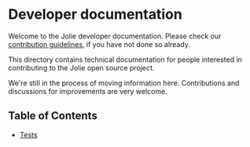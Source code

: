 # Developer documentation

Welcome to the Jolie developer documentation. Please check our [contribution guidelines](../CONTRIBUTING.md), if you have not done so already.

This directory contains technical documentation for people interested in contributing to the Jolie open source project.

We're still in the process of moving information here. Contributions and discussions for improvements are very welcome.

## Table of Contents

- [Tests](tests.md)
